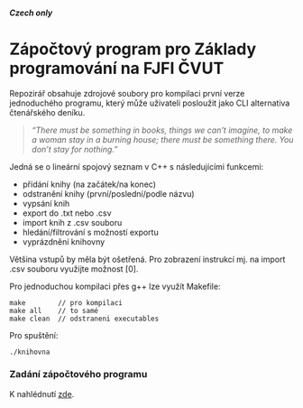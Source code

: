 ##### ***Czech only***
# Zápočtový program pro Základy programování na FJFI ČVUT
Repozirář obsahuje zdrojové soubory pro kompilaci první verze jednoduchého programu, který může uživateli posloužit jako CLI alternativa čtenářského deníku.

> *“There must be something in books, things we can’t imagine, to make a woman stay in a burning house; there must be something there. You don’t stay for nothing.”*

Jedná se o lineární spojový seznam v C++ s následujícími funkcemi:

- přidání knihy (na začátek/na konec)
- odstranění knihy (první/poslední/podle názvu)
- vypsání knih
- export do .txt nebo .csv
- import knih z .csv souboru
- hledání/filtrování s možností exportu
- vyprázdnění knihovny

Většina vstupů by měla být ošetřená. Pro zobrazení instrukcí mj. na import .csv souboru využijte možnost [0].

Pro jednoduchou kompilaci přes g++ lze využít Makefile:

```
make		// pro kompilaci
make all	// to samé
make clean	// odstraneni executables
```

Pro spuštění:

```
./knihovna
```

### Zadání zápočtového programu
K nahlédnutí [zde](assets/zadani.pdf).
